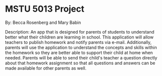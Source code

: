 # MSTU 5013 Project
By: Becca Rosenberg and Mary Babin

Description: An app that is designed for parents of students to understand better what their children are learning in school. This application will allow teachers to publish homework and notify parents via e-mail.  Additionally, parents will use the application to understand the concepts and skills within the homework so they are better able to support their child at home when needed. Parents will be able to send their child's teacher a question directly about that homework assignment so that all questions and answers can be made available for other parents as well. 
